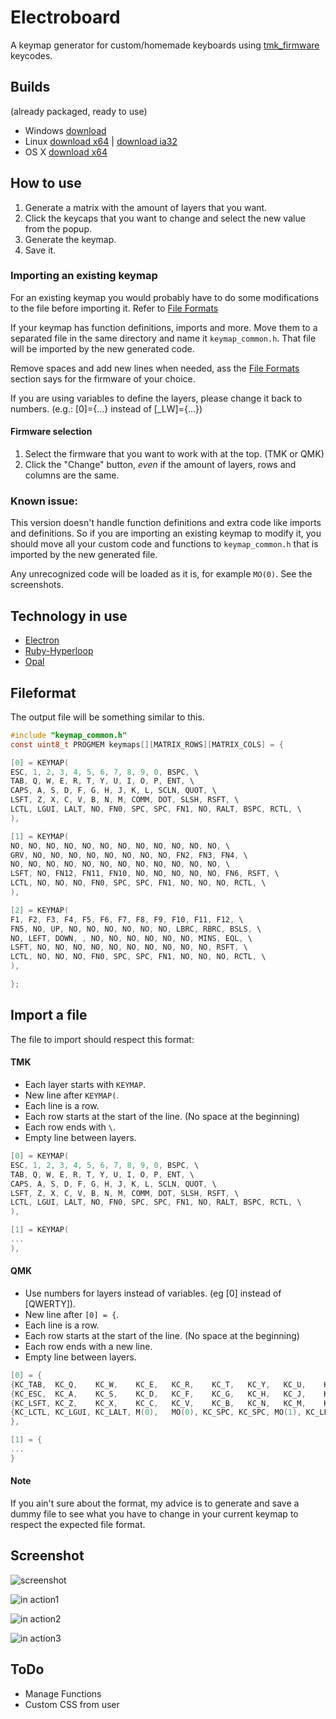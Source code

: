 # Electroboard

A keymap generator for custom/homemade keyboards using [tmk_firmware](https://github.com/tmk/tmk_keyboard) keycodes.

## Builds
(already packaged, ready to use)

* Windows [download](https://drive.google.com/open?id=0B5iM8TQ7sHptUGdmMEFSdFRha1U)
* Linux [download x64](https://drive.google.com/open?id=0B5iM8TQ7sHptZHQtYUUwdnJSQjQ) | [download ia32](https://drive.google.com/open?id=0B5iM8TQ7sHptVVF3MjZSWmdBMFE)
* OS X [download x64](https://drive.google.com/open?id=0B5iM8TQ7sHptUWpHVjB6Y1ppa28) 

## How to use

1. Generate a matrix with the amount of layers that you want.
2. Click the keycaps that you want to change and select the new value from the popup.
3. Generate the keymap.
4. Save it.

### Importing an existing keymap

For an existing keymap you would probably have to do some modifications to the file before importing it. Refer to [File Formats](https://github.com/leizzer/electroboard#fileformat)

If your keymap has function definitions, imports and more. Move them to a separated file in the same directory and name it `keymap_common.h`. That file will be imported by the new generated code.

Remove spaces and add new lines when needed, ass the [File Formats](https://github.com/leizzer/electroboard#fileformat) section says for the firmware of your choice.

If you are using variables to define the layers, please change it back to numbers. (e.g.: [0]={...} instead of [\_LW]={...})

#### Firmware selection

1. Select the firmware that you want to work with at the top. (TMK or QMK)
2. Click the "Change" button, *even* if the amount of layers, rows and columns are the same.

### Known issue:

This version doesn't handle function definitions and extra code like imports and definitions. So if you are importing an existing keymap to modify it, you should move all your custom code and functions to `keymap_common.h` that is imported by the new generated file.

Any unrecognized code will be loaded as it is, for example `MO(0)`. See the screenshots.

## Technology in use

* [Electron](https://github.com/electron/electron)
* [Ruby-Hyperloop](https://github.com/ruby-hyperloop/hyper-react)
* [Opal](https://github.com/opal/opal)

## Fileformat

The output file will be something similar to this.

```c
#include "keymap_common.h"
const uint8_t PROGMEM keymaps[][MATRIX_ROWS][MATRIX_COLS] = {

[0] = KEYMAP(
ESC, 1, 2, 3, 4, 5, 6, 7, 8, 9, 0, BSPC, \
TAB, Q, W, E, R, T, Y, U, I, O, P, ENT, \
CAPS, A, S, D, F, G, H, J, K, L, SCLN, QUOT, \
LSFT, Z, X, C, V, B, N, M, COMM, DOT, SLSH, RSFT, \
LCTL, LGUI, LALT, NO, FN0, SPC, SPC, FN1, NO, RALT, BSPC, RCTL, \
),

[1] = KEYMAP(
NO, NO, NO, NO, NO, NO, NO, NO, NO, NO, NO, NO, \
GRV, NO, NO, NO, NO, NO, NO, NO, NO, FN2, FN3, FN4, \
NO, NO, NO, NO, NO, NO, NO, NO, NO, NO, NO, NO, \
LSFT, NO, FN12, FN11, FN10, NO, NO, NO, NO, NO, FN6, RSFT, \
LCTL, NO, NO, NO, FN0, SPC, SPC, FN1, NO, NO, NO, RCTL, \
),

[2] = KEYMAP(
F1, F2, F3, F4, F5, F6, F7, F8, F9, F10, F11, F12, \
FN5, NO, UP, NO, NO, NO, NO, NO, NO, LBRC, RBRC, BSLS, \
NO, LEFT, DOWN, , NO, NO, NO, NO, NO, NO, MINS, EQL, \
LSFT, NO, NO, NO, NO, NO, NO, NO, NO, NO, NO, RSFT, \
LCTL, NO, NO, NO, FN0, SPC, SPC, FN1, NO, NO, NO, RCTL, \
),

};
```

## Import a file

The file to import should respect this format:

#### TMK

 - Each layer starts with `KEYMAP`.
 - New line after `KEYMAP(`.
 - Each line is a row.
 - Each row starts at the start of the line. (No space at the beginning)
 - Each row ends with `\`.
 - Empty line between layers.

```c
[0] = KEYMAP(
ESC, 1, 2, 3, 4, 5, 6, 7, 8, 9, 0, BSPC, \
TAB, Q, W, E, R, T, Y, U, I, O, P, ENT, \
CAPS, A, S, D, F, G, H, J, K, L, SCLN, QUOT, \
LSFT, Z, X, C, V, B, N, M, COMM, DOT, SLSH, RSFT, \
LCTL, LGUI, LALT, NO, FN0, SPC, SPC, FN1, NO, RALT, BSPC, RCTL, \
),

[1] = KEYMAP(
...
),
```

#### QMK

 - Use numbers for layers instead of variables. (eg [0] instead of [QWERTY]).
 - New line after `[0] = {`.
 - Each line is a row.
 - Each row starts at the start of the line. (No space at the beginning)
 - Each row ends with a new line.
 - Empty line between layers.

```c
[0] = {
{KC_TAB,  KC_Q,    KC_W,    KC_E,   KC_R,    KC_T,   KC_Y,   KC_U,    KC_I,    KC_O,    KC_P,    KC_BSPC},
{KC_ESC,  KC_A,    KC_S,    KC_D,   KC_F,    KC_G,   KC_H,   KC_J,    KC_K,    KC_L,    KC_SCLN, KC_QUOT},
{KC_LSFT, KC_Z,    KC_X,    KC_C,   KC_V,    KC_B,   KC_N,   KC_M,    KC_COMM, KC_DOT,  KC_SLSH, MT(MOD_RSFT, KC_ENT)},
{KC_LCTL, KC_LGUI, KC_LALT, M(0),   MO(0), KC_SPC, KC_SPC, MO(1), KC_LEFT, KC_DOWN, KC_UP,   KC_RGHT}
},

[1] = {
...
}
```

#### Note

If you ain't sure about the format, my advice is to generate and save a dummy file to see what you have to change in your current keymap to respect the expected file format.


## Screenshot
![screenshot](/images/screenshot.png)

![in action1](/images/peek_1.gif)

![in action2](/images/peek_2.gif)

![in action3](/images/peek_3.gif)




## ToDo

* Manage Functions
* Custom CSS from user
